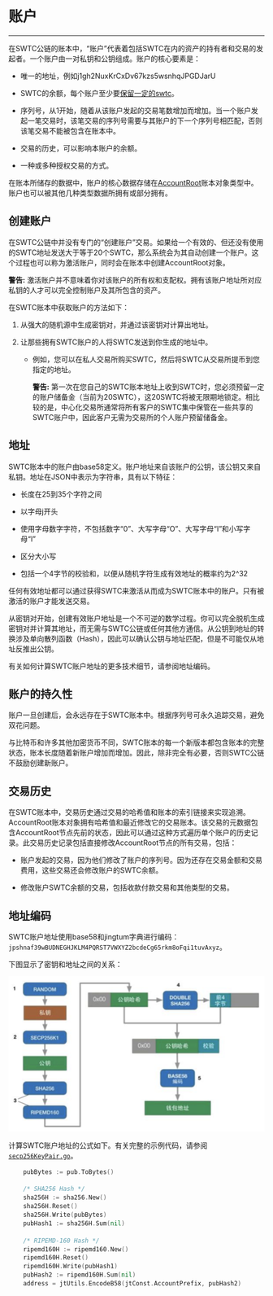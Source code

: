 # 账户

***

在SWTC公链的账本中，“账户”代表着包括SWTC在内的资产的持有者和交易的发起者。一个账户由一对私钥和公钥组成。账户的核心要素是：

- 唯一的地址，例如j1gh2NuxKrCxDv67kzs5wsnhqJPGDJarU

- SWTC的余额，每个账户至少要[保留一定的swtc](Reserves.md)。

- 序列号，从1开始，随着从该账户发起的交易笔数增加而增加。当一个账户发起一笔交易时，该笔交易的序列号需要与其账户的下一个序列号相匹配，否则该笔交易不能被包含在账本中。

- 交易的历史，可以影响本账户的余额。

- 一种或多种授权交易的方式。

在账本所储存的数据中，账户的核心数据存储在[AccountRoot](AccountRoot.md)账本对象类型中。账户也可以被其他几种类型数据所拥有或部分拥有。

## 创建账户

在SWTC公链中并没有专门的“创建账户”交易。如果给一个有效的、但还没有使用的SWTC地址发送大于等于20个SWTC，那么系统会为其自动创建一个账户。这个过程也可以称为激活账户，同时会在账本中创建AccountRoot对象。

**警告:** 激活账户并不意味着你对该账户的所有权和支配权。拥有该账户地址所对应私钥的人才可以完全控制账户及其所包含的资产。

在SWTC账本中获取账户的方法如下：

1. 从强大的随机源中生成密钥对，并通过该密钥对计算出地址。

2. 让那些拥有SWTC账户的人将SWTC发送到你生成的地址中。

    - 例如，您可以在私人交易所购买SWTC，然后将SWTC从交易所提币到您指定的地址。

        **警告:** 第一次在您自己的SWTC账本地址上收到SWTC时，您必须预留一定的账户储备金（当前为20SWTC），这20SWTC将被无限期地锁定。相比较的是，中心化交易所通常将所有客户的SWTC集中保管在一些共享的SWTC账户中，因此客户无需为交易所的个人账户预留储备金。

## 地址

SWTC账本中的账户由base58定义。账户地址来自该账户的公钥，该公钥又来自私钥。地址在JSON中表示为字符串，具有以下特征：

- 长度在25到35个字符之间

- 以字母j开头

- 使用字母数字字符，不包括数字“0”、大写字母“O”、大写字母“I”和小写字母“l”

- 区分大小写

- 包括一个4字节的校验和，以便从随机字符生成有效地址的概率约为2^32

任何有效地址都可以通过获得SWTC来激活从而成为SWTC账本中的账户。只有被激活的账户才能发送交易。

从密钥对开始，创建有效账户地址是一个不可逆的数学过程。你可以完全脱机生成密钥对并计算其地址，而无需与SWTC公链或任何其他方通信。从公钥到地址的转换涉及单向散列函数（Hash），因此可以确认公钥与地址匹配，但是不可能仅从地址反推出公钥。

有关如何计算SWTC账户地址的更多技术细节，请参阅地址编码。

## 账户的持久性

账户一旦创建后，会永远存在于SWTC账本中。根据序列号可永久追踪交易，避免双花问题。

与比特币和许多其他加密货币不同，SWTC账本的每一个新版本都包含账本的完整状态，账本长度随着新账户增加而增加。因此，除非完全有必要，否则SWTC公链不鼓励创建新账户。

## 交易历史

在SWTC账本中，交易历史通过交易的哈希值和账本的索引链接来实现追溯。AccountRoot账本对象拥有哈希值和最近修改它的交易账本。该交易的元数据包含AccountRoot节点先前的状态，因此可以通过这种方式遍历单个账户的历史记录。此交易历史记录包括直接修改AccountRoot节点的所有交易，包括：

- 账户发起的交易，因为他们修改了账户的序列号。因为还存在交易金额和交易费用，这些交易还会修改账户的SWTC余额。

- 修改账户SWTC余额的交易，包括收款付款交易和其他类型的交易。

## 地址编码

SWTC账户地址使用base58和jingtum字典进行编码：`jpshnaf39wBUDNEGHJKLM4PQRST7VWXYZ2bcdeCg65rkm8oFqi1tuvAxyz`。

下图显示了密钥和地址之间的关系：

![Passphrase → Secret Key → Public Key + Type Prefix → Account ID + Checksum → Address](./swtc-address.png)

计算SWTC账户地址的公式如下。有关完整的示例代码，请参阅[`secp256KeyPair.go`](https://github.com/swtcpro/jingtum-lib-go/blob/master/src/jingtumLib/crypto/secp256k1/secp256KeyPair.go)。

```go
    pubBytes := pub.ToBytes()
	
	/* SHA256 Hash */
	sha256H := sha256.New()
	sha256H.Reset()
	sha256H.Write(pubBytes)
	pubHash1 := sha256H.Sum(nil)

	/* RIPEMD-160 Hash */
	ripemd160H := ripemd160.New()
	ripemd160H.Reset()
	ripemd160H.Write(pubHash1)
	pubHash2 := ripemd160H.Sum(nil)
	address = jtUtils.EncodeB58(jtConst.AccountPrefix, pubHash2)
```
